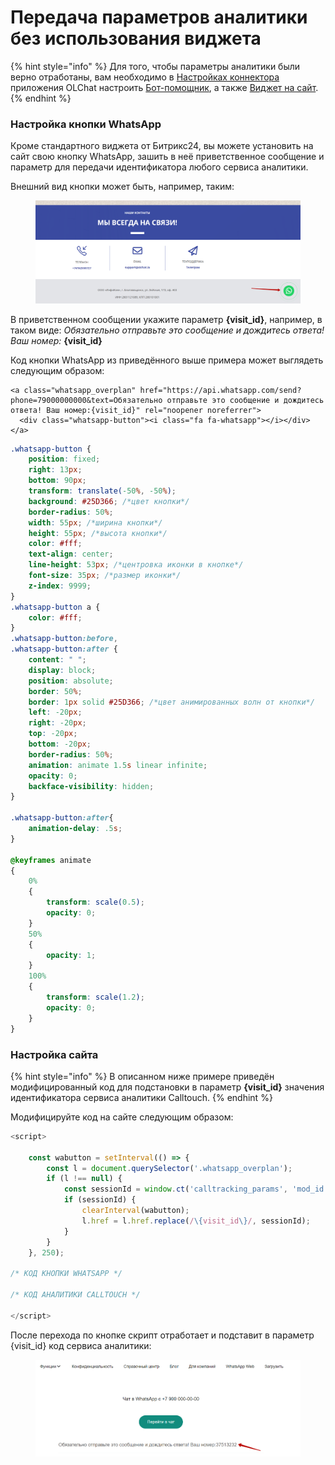 # Передача параметров аналитики без использования виджета

{% hint style="info" %}
Для того, чтобы параметры аналитики были верно отработаны, вам необходимо в [Настройках коннектора](https://docs.olchat.io/ustanovka-i-nastroika/interfeisy-prilozheniya/opisanie-nastroek-konnektora) приложения OLChat настроить [Бот-помощник](https://docs.olchat.io/bot-pomoshnik), а также [Виджет на сайт](https://docs.olchat.io/vidzhet-dlya-saita).
{% endhint %}

### Настройка кнопки WhatsApp

Кроме стандартного виджета от Битрикс24, вы можете установить на сайт свою кнопку WhatsApp, зашить в неё приветственное сообщение и параметр для передачи идентификатора любого сервиса аналитики.&#x20;

Внешний вид кнопки может быть, например, таким:

<figure><img src="../.gitbook/assets/image (1112).png" alt=""><figcaption></figcaption></figure>

В приветственном сообщении укажите параметр **{visit\_id}**, например, в таком виде: _Обязательно отправьте это сообщение и дождитесь ответа! Ваш номер:_ **{visit\_id}**

Код кнопки WhatsApp из приведённого выше примера может выглядеть следующим образом:

```markup
<a class="whatsapp_overplan" href="https://api.whatsapp.com/send?phone=79000000000&text=Обязательно отправьте это сообщение и дождитесь ответа! Ваш номер:{visit_id}" rel="noopener noreferrer">
  <div class="whatsapp-button"><i class="fa fa-whatsapp"></i></div>
</a>
```

```css
.whatsapp-button {
    position: fixed;
    right: 13px;
    bottom: 90px;
    transform: translate(-50%, -50%);
    background: #25D366; /*цвет кнопки*/
    border-radius: 50%;
    width: 55px; /*ширина кнопки*/
    height: 55px; /*высота кнопки*/
    color: #fff;
    text-align: center;
    line-height: 53px; /*центровка иконки в кнопке*/
    font-size: 35px; /*размер иконки*/
    z-index: 9999;
}
.whatsapp-button a {
    color: #fff;
}
.whatsapp-button:before,
.whatsapp-button:after {
    content: " ";
    display: block;
    position: absolute;
    border: 50%;
    border: 1px solid #25D366; /*цвет анимированных волн от кнопки*/
    left: -20px;
    right: -20px;
    top: -20px;
    bottom: -20px;
    border-radius: 50%;
    animation: animate 1.5s linear infinite;
    opacity: 0;
    backface-visibility: hidden; 
}
 
.whatsapp-button:after{
    animation-delay: .5s;
}
 
@keyframes animate
{
    0%
    {
        transform: scale(0.5);
        opacity: 0;
    }
    50%
    {
        opacity: 1;
    }
    100%
    {
        transform: scale(1.2);
        opacity: 0;
    }
}
```

### Настройка сайта

{% hint style="info" %}
В описанном ниже примере приведён модифицированный код для подстановки в параметр **{visit\_id}** значения идентификатора сервиса аналитики Calltouch.
{% endhint %}

Модифицируйте код на сайте следующим образом:

```javascript
<script>

	const wabutton = setInterval(() => {
        const l = document.querySelector('.whatsapp_overplan');
        if (l !== null) {
            const sessionId = window.ct('calltracking_params', 'mod_id')[0].sessionId;
            if (sessionId) {
                clearInterval(wabutton);
                l.href = l.href.replace(/\{visit_id\}/, sessionId);
            }
        }
    }, 250);

/* КОД КНОПКИ WHATSAPP */

/* КОД АНАЛИТИКИ CALLTOUCH */

</script>
```

После перехода по кнопке скрипт отработает и подставит в параметр {visit\_id} код сервиса аналитики:

<figure><img src="../.gitbook/assets/image (1116).png" alt=""><figcaption></figcaption></figure>
